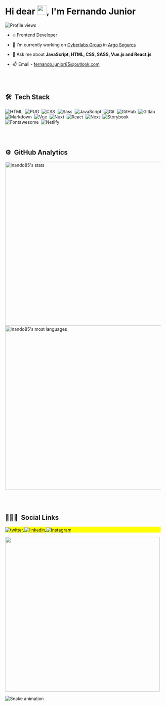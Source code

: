 <!-- <img align="right" height="590em" src="https://raw.githubusercontent.com/gist/maykbrito/618ef18e3bbb7cdfd200f3a4fc1aabc6/raw/201d47c76006c99fe0dc55ea92e76bdca5537f08/githubcard.svg"/> -->
<h1 align="left">Hi dear <img src="https://raw.githubusercontent.com/kaueMarques/kaueMarques/master/hi.gif" width="30px">, I'm Fernando Junior</h1>
<p align="left"> <img src="https://komarev.com/ghpvc/?username=inando85&color=yellow" alt="Profile views" /> </p>

- 🔥 Frontend Developer

- 🔭 I’m currently working on [Cyberlabs Group](https://cyberlabs.ai) in [Argo Seguros](https://argoseguros.com.br/)

<!-- - 👨‍💻 All of my projects are available at [maykbrito.dev](https://maykbrito.dev) -->

<!-- - ▶️ I regulary post videos on [youtube.com/maykbrito](https://youtube.com/maykbrito) -->

- 💬 Ask me about **JavaScript, HTML, CSS, SASS, Vue.js and React.js**

- 📫 Email - fernando.junior85@outlook.com

<!-- - ⚡ Fun fact **Oneye 😜** -->

<br><br>

## 🛠 &nbsp;Tech Stack

![HTML](https://img.shields.io/badge/HTML5-E34F26?style=for-the-badge&logo=html5&logoColor=white)&nbsp;
![PUG](https://img.shields.io/badge/Pug-E3C29B?style=for-the-badge&logo=pug&logoColor=black)&nbsp;
![CSS](https://img.shields.io/badge/CSS3-1572B6?style=for-the-badge&logo=css3&logoColor=white)&nbsp;
![Sass](https://img.shields.io/badge/Sass-CC6699?style=for-the-badge&logo=sass&logoColor=white)&nbsp;
![JavaScript](https://img.shields.io/badge/JavaScript-323330?style=for-the-badge&logo=javascript&logoColor=F7DF1E)&nbsp;
![Git](https://img.shields.io/badge/Git-F05032?style=for-the-badge&logo=git&logoColor=white)&nbsp;
![GitHub](https://img.shields.io/badge/GitHub-100000?style=for-the-badge&logo=github&logoColor=white)&nbsp;
![Gitlab](https://img.shields.io/badge/GitLab-330F63?style=for-the-badge&logo=gitlab&logoColor=white)&nbsp;
![Markdown](https://img.shields.io/badge/Markdown-000000?style=for-the-badge&logo=markdown&logoColor=white)&nbsp;
![Vue](https://img.shields.io/badge/Vue.js-35495E?style=for-the-badge&logo=vuedotjs&logoColor=4FC08D)&nbsp;
![Nuxt](https://img.shields.io/badge/nuxt.js-00C58E?style=for-the-badge&logo=nuxtdotjs&logoColor=white)&nbsp;
![React](https://img.shields.io/badge/React-20232A?style=for-the-badge&logo=react&logoColor=61DAFB)&nbsp;
![Next](https://img.shields.io/badge/next.js-000000?style=for-the-badge&logo=nextdotjs&logoColor=white)&nbsp;
![Storybook](https://img.shields.io/badge/storybook-FF4785?style=for-the-badge&logo=storybook&logoColor=white)&nbsp;
![Fontawesome](https://img.shields.io/badge/Font_Awesome-339AF0?style=for-the-badge&logo=fontawesome&logoColor=white)&nbsp;
![Netlify](https://img.shields.io/badge/Netlify-00C7B7?style=for-the-badge&logo=netlify&logoColor=white)&nbsp;

<br><br>

## ⚙️ &nbsp;GitHub Analytics

<p align="left">
<img width="530em" src="https://github-readme-stats.vercel.app/api?username=inando85&show_icons=true&theme=vision-friendly-dark" alt="inando85's stats"/>
<img width="530em" src="https://github-readme-stats.vercel.app/api/top-langs/?username=inando85&layout=compact&theme=vision-friendly-dark" alt="inando85's most languages"/>
</p>

<br><br>

## 👨🏽‍🦲 &nbsp;Social Links

<p align="left" style="background:yellow">
<!-- <a href="https://codepen.io/inando85" target="_blank">
  <img align="center" src="https://img.shields.io/badge/-inando85-05122A?style=flat&logo=codepen" alt="codepen"/>
</a> -->
<a href="https://twitter.com/inando85" target="_blank">
  <img align="center" src="https://img.shields.io/badge/-inando85-05122A?style=flat&logo=twitter" alt="twitter"/>  
</a>
<a href="https://linkedin.com/in/inando85" target="_blank">
  <img align="center" src="https://img.shields.io/badge/-inando85-05122A?style=flat&logo=linkedin" alt="linkedin"/>
</a>
<a href="https://instagram.com/inando85" target="_blank">
 <img align="center" src="https://img.shields.io/badge/-inando85-05122A?style=flat&logo=instagram" alt="instagram"/>
</a>
<!-- <a href="https://youtube.com/maykbrito" target="_blank">
 <img align="center" src="https://img.shields.io/badge/-maykbrito-05122A?style=flat&logo=youtube" alt="youtube"/>
</a> -->
</p>

<img width="500em" src="https://github-readme-twitter-gazf.vercel.app/api?id=inando85&layout=wide&show_reply=off&show_retweet=off" />

![Snake animation](https://github.com/inando85/inando85/blob/output/github-contribution-grid-snake.svg)


<!--
**inando85/inando85** is a ✨ _special_ ✨ repository because its `README.md` (this file) appears on your GitHub profile.

Here are some ideas to get you started:

- 🔭 I’m currently working on ...
- 🌱 I’m currently learning ...
- 👯 I’m looking to collaborate on ...
- 🤔 I’m looking for help with ...
- 💬 Ask me about ...
- 📫 How to reach me: ...
- 😄 Pronouns: ...
- ⚡ Fun fact: ...
-->
